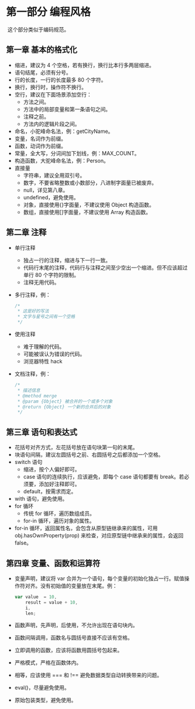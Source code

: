 # 第一部分 编程风格

​		这个部分类似于编码规范。

## 第一章 基本的格式化

- 缩进，建议为 4 个空格，若有换行，换行比本行多两层缩进。
- 语句结尾，必须有分号。
- 行的长度，一行的长度最多 80 个字符。
- 换行，换行时，操作符不换行。
- 空行，建议在下面场景添加空行：
    - 方法之间。
    - 方法中的局部变量和第一条语句之间。
    - 注释之前。
    - 方法内的逻辑片段之间。
- 命名，小驼峰命名法，例：getCityName。
- 变量，名词作为前缀。
- 函数，动词作为前缀。
- 常量，全大写，分词间加下划线，例：MAX_COUNT。
- 构造函数，大驼峰命名法，例：Person。
- 直接量
    - 字符串，建议全用双引号。
    - 数字，不要省略整数或小数部分，八进制字面量已被废弃。
    - null，详见第八章。
    - undefined，避免使用。
    - 对象，直接使用{}字面量，不建议使用 Object 构造函数。
    - 数组，直接使用[]字面量，不建议使用 Array 构造函数。



## 第二章 注释

- 单行注释

    - 独占一行的注释，缩进与下一行一致。
    - 代码行末尾的注释，代码行与注释之间至少空出一个缩进。但不应该超过单行 80 个字符的限制。
    - 注释无用代码。

- 多行注释，例：

    ```javascript
    /*
     * 这是好的写法
     * 文字与星号之间有一个空格
     */
    ```

- 使用注释

    - 难于理解的代码。
    - 可能被误认为错误的代码。
    - 浏览器特性 hack

- 文档注释，例：

    ```javascript
    /*
     * 描述信息
     * @method merge
     * @param {Object} 被合并的一个或多个对象
     * @return {Object} 一个新的合并后的对象
     */
    ```



## 第三章 语句和表达式

- 花括号对齐方式，左花括号放在语句块第一句的末尾。
- 块语句间隔，建议左圆括号之前、右圆括号之后都添加一个空格。
- switch 语句
    - 缩进，按个人偏好即可。
    - case 语句的连续执行，应该避免，即每个 case 语句都要有 break。若必须要，添加好注释即可。
    - default，按需求而定。
- with 语句，避免使用。
- for 循环
    - 传统 for 循环，遍历数组成员。
    - for-in 循环，遍历对象的属性。
- for-in 循环，返回属性名，会包含从原型链继承来的属性，可用 obj.hasOwnProperty(prop) 来检查，对应原型链中继承来的属性，会返回 false。



## 第四章 变量、函数和运算符

- 变量声明，建议将 var 合并为一个语句，每个变量的初始化独占一行。赋值操作符对齐。没有初始值的变量放在末尾。例：

    ```javascript
    var value  = 10,
        result = value + 10,
        i,
        len;
    ```

- 函数声明，先声明，后使用，不允许出现在语句块内。

- 函数间隔调用，函数名与圆括号直接不应该有空格。

- 立即调用的函数，应该将函数用圆括号包起来。

- 严格模式，严格在函数体内。

- 相等，应该使用 === 和 !\== 避免数据类型自动转换带来的问题。

- eval()，尽量避免使用。

- 原始包装类型，避免使用。